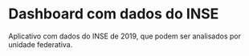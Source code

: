 # Dashboard com dados do INSE

Aplicativo com dados do INSE de 2019, que podem ser analisados por unidade federativa.
